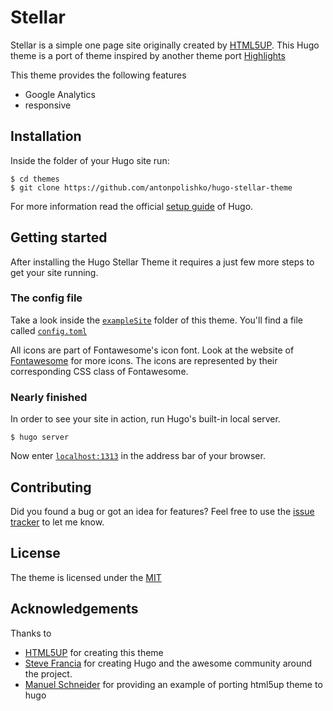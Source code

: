 # Stellar

Stellar is a simple one page site originally created by [HTML5UP](http://html5up.net/stellar). This Hugo theme is a port of theme inspired by another theme port [Highlights](https://github.com/schmanat/hugo-highlights-theme)

This theme provides the following features

* Google Analytics
* responsive

## Installation

Inside the folder of your Hugo site run:

    $ cd themes
    $ git clone https://github.com/antonpolishko/hugo-stellar-theme

For more information read the official [setup guide](//gohugo.io/overview/installing/) of Hugo.

## Getting started
After installing the Hugo Stellar Theme it requires a just few more steps to get your site running.

### The config file
Take a look inside the [`exampleSite`](//github.com/antonpolishko/hugo-stellar-theme/tree/master/exampleSite) folder of this theme. You'll find a file called [`config.toml`](//github.com/schmanat/hugo-highlights-theme/tree/master/exampleSite/config.toml)


All icons are part of Fontawesome's icon font. Look at the website of [Fontawesome](//fortawesome.github.io/Font-Awesome/icons/) for more icons. The icons are represented by their corresponding CSS class of Fontawesome. 

### Nearly finished
In order to see your site in action, run Hugo's built-in local server.

    $ hugo server

Now enter [`localhost:1313`](http://localhost:1313) in the address bar of your browser.

## Contributing
Did you found a bug or got an idea for features? Feel free to use the [issue tracker](//github.com/antonpolishko/hugo-stellar-theme/issues) to let me know.

## License

The theme is licensed under the [MIT](https://creativecommons.org/licenses/by/3.0/)

## Acknowledgements

Thanks to

- [HTML5UP](http://html5up.net) for creating this theme
- [Steve Francia](//github.com/spf13) for creating Hugo and the awesome community around the project.
- [Manuel Schneider](//github.com/schmanat) for providing an example of porting html5up theme to hugo